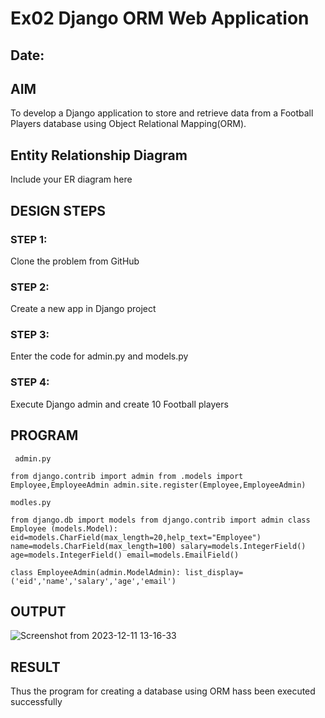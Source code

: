 # Ex02 Django ORM Web Application
## Date: 

## AIM
To develop a Django application to store and retrieve data from a Football Players database using Object Relational Mapping(ORM).

## Entity Relationship Diagram

Include your ER diagram here

## DESIGN STEPS

### STEP 1:
Clone the problem from GitHub

### STEP 2:
Create a new app in Django project

### STEP 3:
Enter the code for admin.py and models.py

### STEP 4:
Execute Django admin and create 10 Football players

## PROGRAM

```
 admin.py

from django.contrib import admin from .models import Employee,EmployeeAdmin admin.site.register(Employee,EmployeeAdmin)

modles.py

from django.db import models from django.contrib import admin class Employee (models.Model): eid=models.CharField(max_length=20,help_text="Employee") name=models.CharField(max_length=100) salary=models.IntegerField() age=models.IntegerField() email=models.EmailField()

class EmployeeAdmin(admin.ModelAdmin): list_display=('eid','name','salary','age','email') 
```

## OUTPUT

![Screenshot from 2023-12-11 13-16-33](https://github.com/Prithivirajan2911/ORM/assets/147020085/766388e3-60ce-4d46-aaba-ccc280f16dcd)



## RESULT
Thus the program for creating a database using ORM hass been executed successfully
